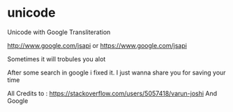 # unicode

Unicode with Google Transliteration

http://www.google.com/jsapi or https://www.google.com/jsapi

Sometimes it will trobules you alot

After some search in google i fixed it. I just wanna share you for saving your time

All Credits to : https://stackoverflow.com/users/5057418/varun-joshi And Google 

